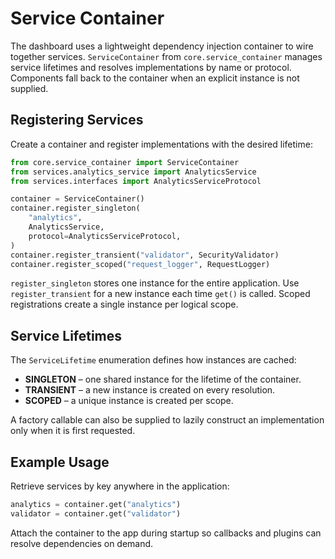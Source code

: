 # Service Container

The dashboard uses a lightweight dependency injection container to wire together services.
`ServiceContainer` from `core.service_container` manages service lifetimes and resolves
implementations by name or protocol. Components fall back to the container when an
explicit instance is not supplied.

## Registering Services

Create a container and register implementations with the desired lifetime:

```python
from core.service_container import ServiceContainer
from services.analytics_service import AnalyticsService
from services.interfaces import AnalyticsServiceProtocol

container = ServiceContainer()
container.register_singleton(
    "analytics",
    AnalyticsService,
    protocol=AnalyticsServiceProtocol,
)
container.register_transient("validator", SecurityValidator)
container.register_scoped("request_logger", RequestLogger)
```

`register_singleton` stores one instance for the entire application. Use
`register_transient` for a new instance each time `get()` is called. Scoped
registrations create a single instance per logical scope.

## Service Lifetimes

The `ServiceLifetime` enumeration defines how instances are cached:

- **SINGLETON** – one shared instance for the lifetime of the container.
- **TRANSIENT** – a new instance is created on every resolution.
- **SCOPED** – a unique instance is created per scope.

A factory callable can also be supplied to lazily construct an implementation
only when it is first requested.

## Example Usage

Retrieve services by key anywhere in the application:

```python
analytics = container.get("analytics")
validator = container.get("validator")
```

Attach the container to the app during startup so callbacks and plugins can
resolve dependencies on demand.
